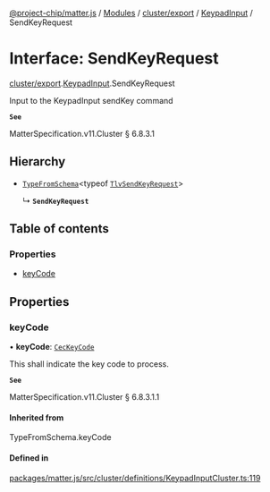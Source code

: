 [@project-chip/matter.js](../README.md) / [Modules](../modules.md) / [cluster/export](../modules/cluster_export.md) / [KeypadInput](../modules/cluster_export.KeypadInput.md) / SendKeyRequest

# Interface: SendKeyRequest

[cluster/export](../modules/cluster_export.md).[KeypadInput](../modules/cluster_export.KeypadInput.md).SendKeyRequest

Input to the KeypadInput sendKey command

**`See`**

MatterSpecification.v11.Cluster § 6.8.3.1

## Hierarchy

- [`TypeFromSchema`](../modules/tlv_export.md#typefromschema)\<typeof [`TlvSendKeyRequest`](../modules/cluster_export.KeypadInput.md#tlvsendkeyrequest)\>

  ↳ **`SendKeyRequest`**

## Table of contents

### Properties

- [keyCode](cluster_export.KeypadInput.SendKeyRequest.md#keycode)

## Properties

### keyCode

• **keyCode**: [`CecKeyCode`](../enums/cluster_export.KeypadInput.CecKeyCode.md)

This shall indicate the key code to process.

**`See`**

MatterSpecification.v11.Cluster § 6.8.3.1.1

#### Inherited from

TypeFromSchema.keyCode

#### Defined in

[packages/matter.js/src/cluster/definitions/KeypadInputCluster.ts:119](https://github.com/project-chip/matter.js/blob/5f71eedebdb9fa54338bde320c311bb359b7455d/packages/matter.js/src/cluster/definitions/KeypadInputCluster.ts#L119)
